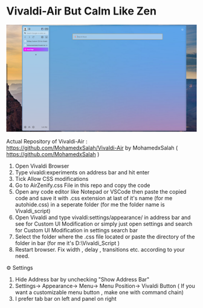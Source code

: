# Vivaldi-Air But Calm Like Zen

![Zen like Vivaldi-Air](https://github.com/ELGUAPOLIFE/Custom-CSS-for-Vivaldi-Browser-Tab-bar-auto-collapse-or-expand-on-hover/blob/main/Screenshot%202025-09-28%20134117.png)

Actual Repository of Vivaldi-Air : https://github.com/MohamedxSalah/Vivaldi-Air by MohamedxSalah ( https://github.com/MohamedxSalah )

1. Open Vivaldi Browser
2. Type vivaldi:experiments on address bar and hit enter
3. Tick Allow CSS modifications
4. Go to AirZenify.css File in this repo and copy the code
5. Open any code editor like Notepad or VSCode then paste the copied code and save it with .css extension at last of it's name (for me autohide.css) in a seperate folder (for me the folder name is Vivaldi_script)
6. Open Vivaldi and type vivaldi:settings/appearance/ in address bar and see for Custom UI Modification or simply just open settings and search for Custom UI Modification in settings search bar
7. Select the folder where the .css file located or paste the directory of the folder in bar (for me it's D:\Vivaldi_Script )
8. Restart browser. Fix width , delay , transitions etc. according to your need.

⚙️ Settings
1. Hide Address bar by unchecking "Show Address Bar"
2. Settings-> Appearance-> Menu-> Menu Position-> Vivaldi Button ( If you want a customizable menu button , make one with command chain)
3. I prefer tab bar on left and panel on right

